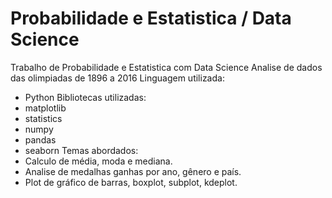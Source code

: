 # Probabilidade e Estatistica / Data Science
Trabalho de Probabilidade e Estatistica com Data Science
Analise de dados das olimpiadas de 1896 a 2016
Linguagem utilizada: 
- Python
Bibliotecas utilizadas:
- matplotlib
- statistics
- numpy 
- pandas
- seaborn
Temas abordados:
- Calculo de média, moda e mediana.
- Analise de medalhas ganhas por ano, gênero e país.
- Plot de gráfico de barras, boxplot, subplot, kdeplot.


